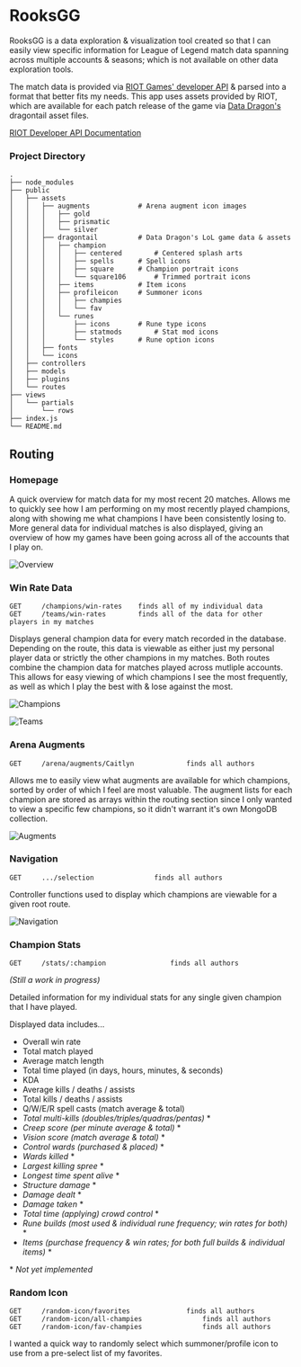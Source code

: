 # RooksGG
RooksGG is a data exploration & visualization tool created so that I can easily view specific information for League of Legend match data spanning across multiple accounts & seasons; which is not available on other data exploration tools.

The match data is provided via [RIOT Games' developer API](https://developer.riotgames.com/) & parsed into a format that better fits my needs. This app uses assets provided by RIOT, which are available for each patch release of the game via [Data Dragon's](https://developer.riotgames.com/docs/lol#:~:text=https%3A//ddragon.leagueoflegends.com/cdn/dragontail%2D14.15.1.tgz) dragontail asset files.

[RIOT Developer API Documentation](https://developer.riotgames.com/docs/lol)


### Project Directory
```
.
├── node_modules
├── public
│   ├── assets
│   │   ├── augments			# Arena augment icon images
│   │   │   ├── gold
│   │   │   ├── prismatic
│   │   │   └── silver
│   │   ├── dragontail			# Data Dragon's LoL game data & assets
│   │   │   ├── champion
│   │   │   │   ├── centered		# Centered splash arts
│   │   │   │   ├── spells		# Spell icons
│   │   │   │   ├── square		# Champion portrait icons
│   │   │   │   └── square106		# Trimmed portrait icons
│   │   │   ├── items			# Item icons
│   │   │   ├── profileicon		# Summoner icons
│   │   │   │   ├── champies
│   │   │   │   └── fav
│   │   │   └── runes
│   │   │       ├── icons		# Rune type icons
│   │   │       ├── statmods		# Stat mod icons
│   │   │       └── styles		# Rune option icons
│   │   ├── fonts
│   │   └── icons
│   ├── controllers
│   ├── models
│   ├── plugins
│   └── routes
├── views
│   └── partials
│       └── rows
├── index.js
└── README.md
```

## Routing

### Homepage
A quick overview for match data for my most recent 20 matches. Allows me to quickly see how I am performing on my most recently played champions, along with showing me what champions I have been consistently losing to. More general data for individual matches is also displayed, giving an overview of how my games have been going across all of the accounts that I play on. 

![Overview](Screenshot_1.png "Overview")


### Win Rate Data
```
GET     /champions/win-rates	finds all of my individual data
GET     /teams/win-rates        finds all of the data for other players in my matches
```

Displays general champion data for every match recorded in the database. Depending on the route, this data is viewable as either just my personal player data or strictly the other champions in my matches. Both routes combine the champion data for matches played across mutliple accounts. This allows for easy viewing of which champions I see the most frequently, as well as which I play the best with & lose against the most.

![Champions](Screenshot_2.png "My champion win rates")

![Teams](Screenshot_3.png "Team & enemy win rates")


### Arena Augments
```
GET     /arena/augments/Caitlyn        		finds all authors
```

Allows me to easily view what augments are available for which champions, sorted by order of which I feel are most valuable. The augment lists for each champion are stored as arrays within the routing section since I only wanted to view a specific few champions, so it didn't warrant it's own MongoDB collection.

![Augments](Screenshot_5.png "Arena augments")


### Navigation
```
GET     .../selection        		finds all authors
```

Controller functions used to display which champions are viewable for a given root route.

![Navigation](Screenshot_4.png "Navigation selection")


### Champion Stats
```
GET     /stats/:champion        		finds all authors
```
*(Still a work in progress)*

Detailed information for my individual stats for any single given champion that I have played.

Displayed data includes...
- Overall win rate
- Total match played
- Average match length
- Total time played (in days, hours, minutes, & seconds)
- KDA
- Average kills / deaths / assists
- Total kills / deaths / assists
- Q/W/E/R spell casts (match average & total)
- *Total multi-kills (doubles/triples/quadras/pentas)* \*
- *Creep score (per minute average & total)* \*
- *Vision score (match average & total)* \*
- *Control wards (purchased & placed)* \*
- *Wards killed* \*
- *Largest killing spree* \*
- *Longest time spent alive* \*
- *Structure damage* \*
- *Damage dealt* \*
- *Damage taken* \*
- *Total time (applying) crowd control* \*
- *Rune builds (most used & individual rune frequency; win rates for both)* \*
- *Items (purchase frequency & win rates; for both full builds & individual items)* \*

\* *Not yet implemented*


### Random Icon
```
GET     /random-icon/favorites        		finds all authors
GET     /random-icon/all-champies        		finds all authors
GET     /random-icon/fav-champies        		finds all authors
```
I wanted a quick way to randomly select which summoner/profile icon to use from a pre-select list of my favorites. 
